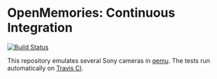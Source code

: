 # OpenMemories: Continuous Integration

[![Build Status](https://travis-ci.org/ma1co/OpenMemories-CI.svg?branch=master)](https://travis-ci.org/ma1co/OpenMemories-CI)

This repository emulates several Sony cameras in [qemu](https://github.com/ma1co/qemu). The tests run automatically on [Travis CI](https://travis-ci.org/ma1co/OpenMemories-CI).
